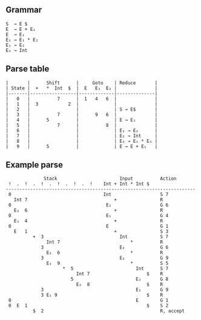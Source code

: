 Grammar
-------

    S  → E $
    E  → E + E₁
    E  → E₁
    E₁ → E₁ * E₂
    E₁ → E₂
    E₂ → Int


Parse table
-----------

    |       |      Shift      |     Goto    | Reduce       |
    | State |  +   *  Int  $  |  E   E₁  E₂ |              |
    |-------|-----------------|-------------|--------------|
    |   0   |          7      |  1   4   6  |              |
    |   1   |  3           2  |             |              |
    |   2   |                 |             | S → E$       |
    |   3   |          7      |      9   6  |              |
    |   4   |      5          |             | E → E₁       |
    |   5   |          7      |          8  |              |
    |   6   |                 |             | E₁ → E₂      |
    |   7   |                 |             | E₂ → Int     |
    |   8   |                 |             | E₁ → E₁ * E₂ |
    |   9   |      5          |             | E → E + E₁   |


Example parse
-------------

                  Stack                       Input          Action
     !  .  !  .  !  .  !  .  !  .  !    Int + Int * Int $
    ----------------------------------------------------------------------
     0                                  Int                  S 7
       Int 7                                +                R
     0                                   E₂                  G 6
       E₂  6                                +                R
     0                                   E₁                  G 4
       E₁  4                                +                R
     0                                   E                   G 1
       E   1                                +                S 3
              +  3                            Int            S 7
                   Int 7                          *          R
                 3                            E₂             G 6
                   E₂  6                          *          R
                 3                            E₁             G 9
                   E₁  9                          *          S 5
                         *  5                       Int      S 7
                              Int 7                     $    R
                            5                       E₂       G 8
                              E₂  8                     $    R
                 3                                  E₁       G 9
                 3 E₁ 9                                 $    R
     0                                              E        G 1
     0  E  1                                            $    S 2
              $  2                                           R, accept

